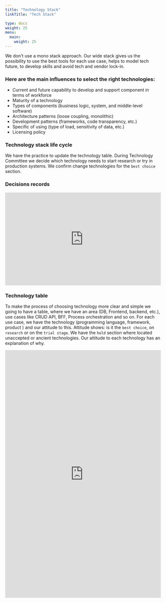 ```yaml
---
title: "Technology Stack"
linkTitle: "Tech Stack"

type: docs
weight: 25
menu:
  main:
    weight: 25
---
```


We don't use a mono stack approach. Our wide stack gives us the possibility to use the best tools for each use case, helps to model tech future, to develop skills and avoid tech and vendor lock-in.

### Here are the main influences to select the right technologies:

* Current and future capability to develop and support component in terms of workforce
* Maturity of a technology
* Types of components (business logic, system, and middle-level software)
* Architecture patterns (loose coupling, monolithic)
* Development patterns (frameworks, code transparency, etc.)
* Specific of using (type of load, sensitivity of data, etc.)
* Licensing policy


### Technology stack life cycle
We have the practice to update the technology table. During Technology Committee we decide which technology needs to start research or try in production systems. We confirm change technologies for the `best choice` section.

### Decisions records
<iframe width="100%" height="300" style="border: 0" src="https://docs.google.com/spreadsheets/d/e/2PACX-1vTeRBTa00sImYA3UEP1nepoMnhvTuOzj688vDl4940l5U6EIQIkGpYB-ere2EKs4z6B9CfETZjVeyCd/pubhtml?gid=0&amp;single=true&amp;widget=true&amp;headers=false"></iframe>

### Technology table
To make the process of choosing technology more clear and simple we going to have a table, where we have an area (DB, Frontend, backend, etc.), use cases like CRUD API, BFF, Process orchestration and so on. For each use case, we have the technology (programming language, framework, product ) and our attitude to this. Attitude shows: is it the `best choice`, on `research` or on the `trial stage`. We have the `hold` section where located unaccepted or ancient technologies. Our attitude to each technology has an explanation of why.

<iframe width="100%" height="800" style="border: 0" src="https://docs.google.com/spreadsheets/d/e/2PACX-1vTu7RaWazV0jjyiGpdBzIFo-QlCrYRUi4gPOA07NfT3sWzabiZm7Svy5NbQ7erwOJGaMrz1hVTSZx6d/pubhtml?gid=0&amp;single=true&amp;widget=true&amp;headers=false"></iframe>